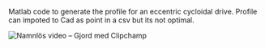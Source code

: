 Matlab code to generate the profile for an eccentric cycloidal drive. Profile can impoted to Cad as point in a csv but its not optimal.

![Namnlös video – Gjord med Clipchamp](https://github.com/user-attachments/assets/2c41c4fd-9895-4164-ba4b-4c056fc40a64)

